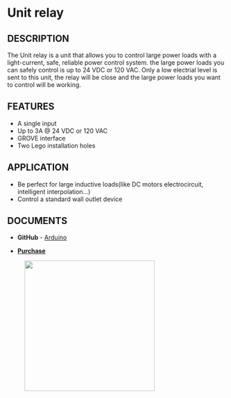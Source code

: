 # Unit relay

## DESCRIPTION

The Unit relay is a unit that allows you to control large power loads with a light-current, safe, reliable power control system. the large power loads you can safely control is up to 24 VDC or 120 VAC.
Only a low electrial level is sent to this unit, the relay will be close and the large power loads you want to control will be working.


## FEATURES
-  A single input
-  Up to 3A @ 24 VDC or 120 VAC
-  GROVE interface
-  Two Lego installation holes

## APPLICATION

-  Be perfect for large inductive loads(like DC motors electrocircuit, intelligent interpolation...)
-  Control a standard wall outlet device

## DOCUMENTS

-  **GitHub** - [Arduino](https://github.com/m5stack/M5Stack/tree/master/examples/Unit/Relay)

-  **[Purchase](https://www.aliexpress.com/store/3226069?spm=2114.search0104.3.5.66051a4dlpB2ti)**

<figure>
    <img src="assets/img/product_pics/units/M5GO_Unit_relay.png" height="300" width="300">
</figure>
